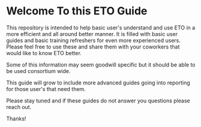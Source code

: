 # Welcome To this ETO Guide

This repository is intended to help basic user's understand and use ETO in a more efficient and all around better manner. It is filled with basic user guides and basic training refreshers for even more experienced users. Please feel free to use these and share them with your coworkers that would like to know ETO better.

Some of this information may seem goodwill specific but it should be able to be used consortium wide.

This guide will grow to include more advanced guides going into reporting for those user's that need them.

Please stay tuned and if these guides do not answer you questions please reach out.

Thanks!